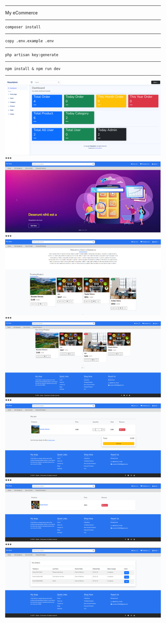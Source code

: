 ***

My eCommerce 
 

***
```
composer install  
```
***
```
copy .env.example .env 
```
***
```
php artisan key:generate 
```
***
```
npm install & npm run dev 
```
***
<img src="./public/readmi/rasm-7.png" alt="">
***
<img src="./public/readmi/rasm-1.png" alt="">
***
<img src="./public/readmi/rasm-2.png" alt="">
***
<img src="./public/readmi/rasm-3.png" alt="">
***
<img src="./public/readmi/rasm-4.png" alt="">
***
<img src="./public/readmi/rasm-5.png" alt="">
***
<img src="./public/readmi/rasm-6.png" alt="">